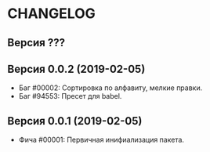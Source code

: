 CHANGELOG
====================


Версия ???
--------------------


Версия 0.0.2 (2019-02-05)
--------------------
 - Баг #00002: Сортировка по алфавиту, мелкие правки.
 - Баг #94553: Пресет для babel.


Версия 0.0.1 (2019-02-05)
--------------------
 - Фича #00001: Первичная инифиализация пакета.
